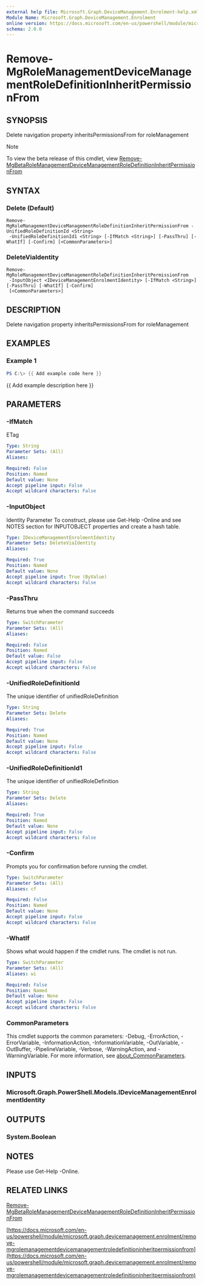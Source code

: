 ```yaml
---
external help file: Microsoft.Graph.DeviceManagement.Enrolment-help.xml
Module Name: Microsoft.Graph.DeviceManagement.Enrolment
online version: https://docs.microsoft.com/en-us/powershell/module/microsoft.graph.devicemanagement.enrolment/remove-mgrolemanagementdevicemanagementroledefinitioninheritpermissionfrom
schema: 2.0.0
---
```


# Remove-MgRoleManagementDeviceManagementRoleDefinitionInheritPermissionFrom

## SYNOPSIS
Delete navigation property inheritsPermissionsFrom for roleManagement

> [!NOTE]
> To view the beta release of this cmdlet, view [Remove-MgBetaRoleManagementDeviceManagementRoleDefinitionInheritPermissionFrom](/powershell/module/Microsoft.Graph.Beta.DeviceManagement.Enrolment/Remove-MgRoleManagementDeviceManagementRoleDefinitionInheritPermissionFrom?view=graph-powershell-beta)

## SYNTAX

### Delete (Default)
```
Remove-MgRoleManagementDeviceManagementRoleDefinitionInheritPermissionFrom -UnifiedRoleDefinitionId <String>
 -UnifiedRoleDefinitionId1 <String> [-IfMatch <String>] [-PassThru] [-WhatIf] [-Confirm] [<CommonParameters>]
```

### DeleteViaIdentity
```
Remove-MgRoleManagementDeviceManagementRoleDefinitionInheritPermissionFrom
 -InputObject <IDeviceManagementEnrolmentIdentity> [-IfMatch <String>] [-PassThru] [-WhatIf] [-Confirm]
 [<CommonParameters>]
```

## DESCRIPTION
Delete navigation property inheritsPermissionsFrom for roleManagement

## EXAMPLES

### Example 1
```powershell
PS C:\> {{ Add example code here }}
```

{{ Add example description here }}

## PARAMETERS

### -IfMatch
ETag

```yaml
Type: String
Parameter Sets: (All)
Aliases:

Required: False
Position: Named
Default value: None
Accept pipeline input: False
Accept wildcard characters: False
```

### -InputObject
Identity Parameter
To construct, please use Get-Help -Online and see NOTES section for INPUTOBJECT properties and create a hash table.

```yaml
Type: IDeviceManagementEnrolmentIdentity
Parameter Sets: DeleteViaIdentity
Aliases:

Required: True
Position: Named
Default value: None
Accept pipeline input: True (ByValue)
Accept wildcard characters: False
```

### -PassThru
Returns true when the command succeeds

```yaml
Type: SwitchParameter
Parameter Sets: (All)
Aliases:

Required: False
Position: Named
Default value: False
Accept pipeline input: False
Accept wildcard characters: False
```

### -UnifiedRoleDefinitionId
The unique identifier of unifiedRoleDefinition

```yaml
Type: String
Parameter Sets: Delete
Aliases:

Required: True
Position: Named
Default value: None
Accept pipeline input: False
Accept wildcard characters: False
```

### -UnifiedRoleDefinitionId1
The unique identifier of unifiedRoleDefinition

```yaml
Type: String
Parameter Sets: Delete
Aliases:

Required: True
Position: Named
Default value: None
Accept pipeline input: False
Accept wildcard characters: False
```

### -Confirm
Prompts you for confirmation before running the cmdlet.

```yaml
Type: SwitchParameter
Parameter Sets: (All)
Aliases: cf

Required: False
Position: Named
Default value: None
Accept pipeline input: False
Accept wildcard characters: False
```

### -WhatIf
Shows what would happen if the cmdlet runs.
The cmdlet is not run.

```yaml
Type: SwitchParameter
Parameter Sets: (All)
Aliases: wi

Required: False
Position: Named
Default value: None
Accept pipeline input: False
Accept wildcard characters: False
```

### CommonParameters
This cmdlet supports the common parameters: -Debug, -ErrorAction, -ErrorVariable, -InformationAction, -InformationVariable, -OutVariable, -OutBuffer, -PipelineVariable, -Verbose, -WarningAction, and -WarningVariable. For more information, see [about_CommonParameters](http://go.microsoft.com/fwlink/?LinkID=113216).

## INPUTS

### Microsoft.Graph.PowerShell.Models.IDeviceManagementEnrolmentIdentity
## OUTPUTS

### System.Boolean
## NOTES
Please use Get-Help -Online.

## RELATED LINKS
[Remove-MgBetaRoleManagementDeviceManagementRoleDefinitionInheritPermissionFrom](/powershell/module/Microsoft.Graph.Beta.DeviceManagement.Enrolment/Remove-MgRoleManagementDeviceManagementRoleDefinitionInheritPermissionFrom?view=graph-powershell-beta)

[https://docs.microsoft.com/en-us/powershell/module/microsoft.graph.devicemanagement.enrolment/remove-mgrolemanagementdevicemanagementroledefinitioninheritpermissionfrom](https://docs.microsoft.com/en-us/powershell/module/microsoft.graph.devicemanagement.enrolment/remove-mgrolemanagementdevicemanagementroledefinitioninheritpermissionfrom)


